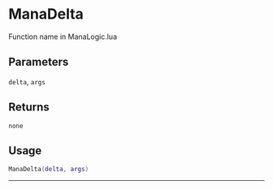 # ManaDelta
Function name in ManaLogic.lua
## Parameters
`delta`, `args`
## Returns
`none`
## Usage
```lua
ManaDelta(delta, args)
```
---
